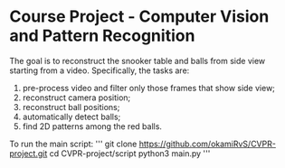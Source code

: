# Course Project - Computer Vision and Pattern Recognition

The goal is to reconstruct the snooker table and balls from side view starting from a video. Specifically, the tasks are:
 1. pre-process video and filter only those frames that show side view;
 2. reconstruct camera position;
 3. reconstruct ball positions;
 4. automatically detect balls;
 5. find 2D patterns among the red balls.

To run the main script:
'''
	git clone https://github.com/okamiRvS/CVPR-project.git
	cd CVPR-project/script
	python3 main.py
'''